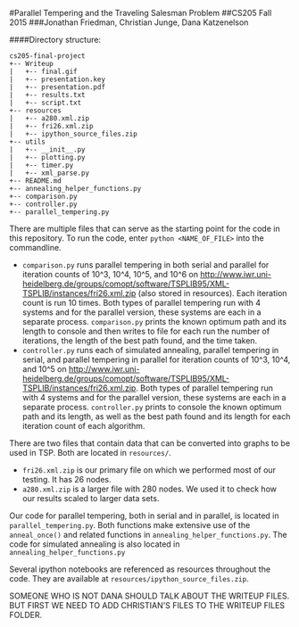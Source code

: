 #Parallel Tempering and the Traveling Salesman Problem
##CS205 Fall 2015
###Jonathan Friedman, Christian Junge, Dana Katzenelson

####Directory structure:

```
cs205-final-project     
+-- Writeup     
|   +-- final.gif     
|   +-- presentation.key     
|   +-- presentation.pdf     
|   +-- results.txt     
|   +-- script.txt     
+-- resources
|   +-- a280.xml.zip
|   +-- fri26.xml.zip
|   +-- ipython_source_files.zip
+-- utils     
|   +-- __init__.py     
|   +-- plotting.py     
|   +-- timer.py     
|   +-- xml_parse.py     
+-- README.md     
+-- annealing_helper_functions.py     
+-- comparison.py     
+-- controller.py     
+-- parallel_tempering.py
```   

There are multiple files that can serve as the starting point for the code in this repository. To run the code, enter `python <NAME_OF_FILE>` into the commandline.
+ `comparison.py` runs parallel tempering in both serial and parallel for iteration counts of 10^3, 10^4, 10^5, and 10^6 on
 http://www.iwr.uni-heidelberg.de/groups/comopt/software/TSPLIB95/XML-TSPLIB/instances/fri26.xml.zip (also stored in resources). Each iteration count is run 10 times. Both types of parallel
 tempering run with 4 systems and for the parallel version, these systems are each in a separate process. `comparison.py` prints the known optimum path and its length
 to console and then writes to file for each run the number of iterations, the length of the best path found, and the time taken.
+ `controller.py` runs each of simulated annealing, parallel tempering in serial, and parallel tempering in parallel for iteration counts of 10^3, 10^4, and 10^5 on
 http://www.iwr.uni-heidelberg.de/groups/comopt/software/TSPLIB95/XML-TSPLIB/instances/fri26.xml.zip. Both types of parallel tempering run with 4 systems and for the
 parallel version, these systems are each in a separate process. `controller.py` prints to console the known optimum path and its length, as well as the best path
 found and its length for each iteration count of each algorithm.

There are two files that contain data that can be converted into graphs to be used in TSP. Both are located in `resources/`. 
+ `fri26.xml.zip` is our primary file on which we performed most of our testing. It has 26 nodes.
+ `a280.xml.zip` is a larger file with 280 nodes. We used it to check how our results scaled to larger data sets.

Our code for parallel tempering, both in serial and in parallel, is located in `parallel_tempering.py`. Both functions make extensive use of the `anneal_once()` and
 related functions in `annealing_helper_functions.py`. The code for simulated annealing is also located in `annealing_helper_functions.py`

Several ipython notebooks are referenced as resources throughout the code. They are available at `resources/ipython_source_files.zip`.

SOMEONE WHO IS NOT DANA SHOULD TALK ABOUT THE WRITEUP FILES. BUT FIRST WE NEED TO ADD CHRISTIAN'S FILES TO THE WRITEUP FILES FOLDER.